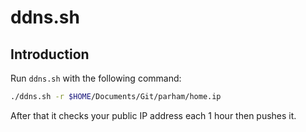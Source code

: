 # ddns.sh
## Introduction
Run `ddns.sh` with the following command:

```sh
./ddns.sh -r $HOME/Documents/Git/parham/home.ip
```

After that it checks your public IP address each 1 hour then pushes it.
